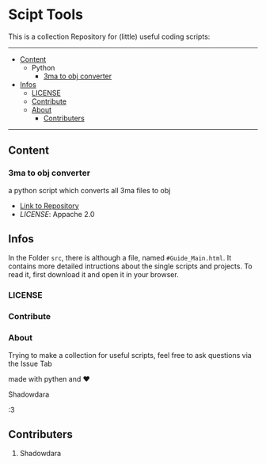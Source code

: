 # Scipt Tools

This is a collection Repository for (little) useful coding scripts:

---

- [Content](#Content)
  - Python
    - [3ma to obj converter](#3ma-to-obj-converter)
- [Infos]()
  - [LICENSE]()
  - [Contribute]()
  - [About]()
    - [Contributers]()

---

## Content

### 3ma to obj converter

a python script which converts all 3ma files to obj
- [Link to Repository](https://github.com/ShadowDara/3ma-to-obj-converter-python)
- *LICENSE*: Appache 2.0

## Infos

In the Folder `src`, there is although a file, named `#Guide_Main.html`. It contains more detailed intructions about the single scripts and projects. To read it, first download it and open it in your browser.

### LICENSE

### Contribute

### About

Trying to make a collection for useful scripts, feel free to ask questions via the Issue Tab

made with pythen and :heart:

Shadowdara

:3

## Contributers
1. Shadowdara
